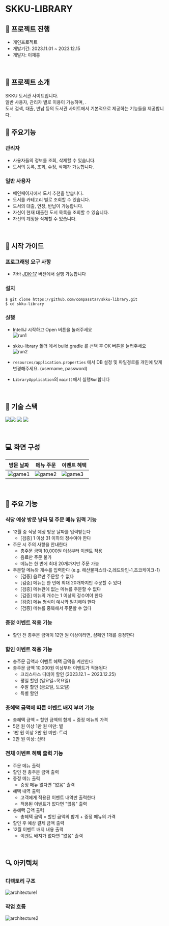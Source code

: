 # SKKU-LIBRARY



## :book: 프로젝트 진행
- 개인프로젝트<br>
- 개발기간: 2023.11.01 ~ 2023.12.15<br>
- 개발자: 이재홍

<br>

## :christmas_tree: 프로젝트 소개
SKKU 도서관 사이트입니다.<br>
일반 사용자, 관리자 별로 이용이 가능하며, .<br>
도서 검색, 대출, 반납 등의 도서관 사이트에서 기본적으로 제공하는 기능들을 제공합니다.

## :green_book: 주요기능

### 관리자
- 사용자들의 정보를 조회, 삭제할 수 있습니다.
- 도서의 등록, 조회, 수정, 삭제가 가능합니다.

### 일반 사용자
- 메인페이지에서 도서 추천을 받습니다.
- 도서를 카테고리 별로 조회할 수 있습니다.
- 도서의 대출, 연장, 반납이 가능합니다.
- 자신이 현재 대출한 도서 목록을 조회할 수 있습니다.
- 자신의 계정을 삭제할 수 있습니다.


<br>

## :rocket: 시작 가이드
### 프로그래밍 요구 사항
- 자바 [JDK-17](https://www.oracle.com/java/technologies/downloads/#java17) 버전에서 실행 가능합니다 

### 설치
```
$ git clone https://github.com/compasstar/skku-library.git
$ cd skku-library
```

### 실행
- IntelliJ 시작하고 Open 버튼을 눌러주세요<br>
![run1](./img/run1.png)

- skku-library 폴더 에서 build.gradle 를 선택 후 OK 버튼을 눌러주세요<br>
![run2](./img/run2.png)

- `resources/application.properties` 에서 DB 설정 및 파일경로를 개인에 맞게 변경해주세요. (username, password)


- `LibraryApplication`의 `main()`에서 실행`Run`합니다
<br>



## :school: 기술 스택
<img src="https://img.shields.io/badge/IntelliJ-000000?style=for-the-badge&logo=intellij-idea&logoColor=white"><img src="https://img.shields.io/badge/git-F05032?style=for-the-badge&logo=git&logoColor=white">
<img src="https://img.shields.io/badge/github-181717?style=for-the-badge&logo=github&logoColor=white">
<img src="https://img.shields.io/badge/java-007396?style=for-the-badge&logo=java&logoColor=white"> 

<br>

## :computer: 화면 구성


| 방문 날짜                     | 메뉴 주문                     | 이벤트 혜택                    |
|---------------------------|---------------------------|---------------------------|
| ![game1](./img/game1.png) | ![game2](./img/game2.png) | ![game3](./img/game3.png) |



<br>

## :dart: 주요 기능

### 식당 예상 방문 날짜 및 주문 메뉴 입력 기능
- 12월 중 식당 예상 방문 날짜를 입력받는다
  - [검증] 1 이상 31 이하의 정수여야 한다
- 주문 시 주의 사항을 안내한다
  - 총주문 금액 10,000원 이상부터 이벤트 적용
  - 음료만 주문 불가
  - 메뉴는 한 번에 최대 20개까지만 주문 가능
- 주문할 메뉴와 개수를 입력한다 (e.g. 해산물파스타-2,레드와인-1,초코케이크-1)
  - [검증] 음료만 주문할 수 없다
  - [검증] 메뉴는 한 번에 최대 20개까지만 주문할 수 있다
  - [검증] 메뉴판에 없는 메뉴를 주문할 수 없다
  - [검증] 메뉴의 개수는 1 이상의 정수여야 한다
  - [검증] 메뉴 형식이 예시와 일치해야 한다
  - [검증] 메뉴를 중복해서 주문할 수 없다

### 증정 이벤트 적용 기능
- 할인 전 총주문 금액이 12만 원 이상이라면, 샴페인 1개를 증정한다

### 할인 이벤트 적용 기능
- 총주문 금액과 이벤트 혜택 금액을 계산한다
- 총주문 금액 10,000원 이상부터 이벤트가 적용된다
  - 크리스마스 디데이 할인 (2023.12.1 ~ 2023.12.25)
  - 평일 할인 (일요일~목요일)
  - 주말 할인 (금요일, 토요일)
  - 특별 할인

### 총혜택 금액에 따른 이벤트 배지 부여 기능
- 총혜택 금액 = 할인 금액의 합계 + 증정 메뉴의 가격
- 5천 원 이상 1만 원 미만: 별
- 1만 원 이상 2만 원 미만: 트리
- 2만 원 이상: 산타

### 전체 이벤트 혜택 출력 기능
- 주문 메뉴 출력
- 할인 전 총주문 금액 출력
- 증정 메뉴 출력
  - 증정 메뉴 없다면 "없음" 출력
- 혜택 내역 출력
  - 고객에게 적용된 이벤트 내역만 출력한다
  - 적용된 이벤트가 없다면 "없음" 출력
- 총혜택 금액 출력
  - 총혜택 금액 = 할인 금액의 합계 + 증정 메뉴의 가격
- 할인 후 예상 결제 금액 출력
- 12월 이벤트 배지 내용 출력
  - 이벤트 배지가 없다면 "없음" 출력

<br>

## :mag: 아키텍쳐

### 디렉토리 구조
![architecture1](./img/architecture1.png)


### 작업 흐름
![architecture2](./img/architecture2.png)
